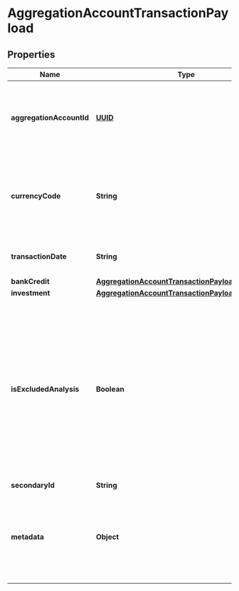 
# AggregationAccountTransactionPayload

## Properties
Name | Type | Description | Notes
------------ | ------------- | ------------- | -------------
**aggregationAccountId** | [**UUID**](UUID.md) | The ID of the aggregation account to which the transaction record belongs | 
**currencyCode** | **String** | Alphabetic currency code for the currency of the transaction, limited to 3 characters | 
**transactionDate** | **String** | The date the transaction took place | 
**bankCredit** | [**AggregationAccountTransactionPayloadBankCredit**](AggregationAccountTransactionPayloadBankCredit.md) |  |  [optional]
**investment** | [**AggregationAccountTransactionPayloadInvestment**](AggregationAccountTransactionPayloadInvestment.md) |  |  [optional]
**isExcludedAnalysis** | **Boolean** | Indicates if this transaction will be excluded from any spending or income analysis done in Proton tools. Defaults to “false” which indicates it will not be excluded from Proton analyses |  [optional]
**secondaryId** | **String** |  |  [optional]
**metadata** | **Object** | Custom information associated with the aggregation account transaction in the format key:value |  [optional]



